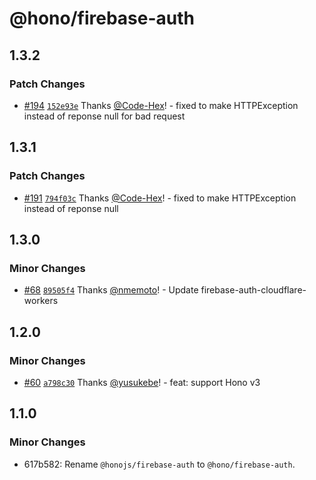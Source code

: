 # @hono/firebase-auth

## 1.3.2

### Patch Changes

- [#194](https://github.com/honojs/middleware/pull/194) [`152e93e`](https://github.com/honojs/middleware/commit/152e93e5987e14804792acad274594e1828d333a) Thanks [@Code-Hex](https://github.com/Code-Hex)! - fixed to make HTTPException instead of reponse null for bad request

## 1.3.1

### Patch Changes

- [#191](https://github.com/honojs/middleware/pull/191) [`794f03c`](https://github.com/honojs/middleware/commit/794f03c3633abefce1b16fb1f4322d87f2568a8e) Thanks [@Code-Hex](https://github.com/Code-Hex)! - fixed to make HTTPException instead of reponse null

## 1.3.0

### Minor Changes

- [#68](https://github.com/honojs/middleware/pull/68) [`89505f4`](https://github.com/honojs/middleware/commit/89505f4f7577d1a3c706b22dc26e510d16163a63) Thanks [@nmemoto](https://github.com/nmemoto)! - Update firebase-auth-cloudflare-workers

## 1.2.0

### Minor Changes

- [#60](https://github.com/honojs/middleware/pull/60) [`a798c30`](https://github.com/honojs/middleware/commit/a798c307e11cd8d414ee23259fe0c5730dfb8841) Thanks [@yusukebe](https://github.com/yusukebe)! - feat: support Hono v3

## 1.1.0

### Minor Changes

- 617b582: Rename `@honojs/firebase-auth` to `@hono/firebase-auth`.
